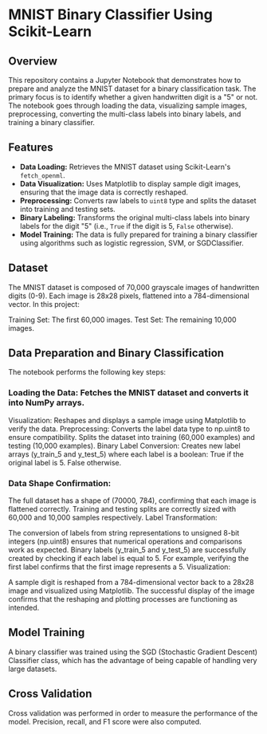 # MNIST Binary Classifier Using Scikit-Learn

## Overview
This repository contains a Jupyter Notebook that demonstrates how to prepare and analyze the MNIST dataset for a binary classification task.
The primary focus is to identify whether a given handwritten digit is a "5" or not. The notebook goes through loading the data, visualizing sample images, preprocessing, converting the multi-class labels into binary labels, and training a binary classifier.

## Features
- **Data Loading:** Retrieves the MNIST dataset using Scikit-Learn's `fetch_openml`.
- **Data Visualization:** Uses Matplotlib to display sample digit images, ensuring that the image data is correctly reshaped.
- **Preprocessing:** Converts raw labels to `uint8` type and splits the dataset into training and testing sets.
- **Binary Labeling:** Transforms the original multi-class labels into binary labels for the digit "5" (i.e., `True` if the digit is 5, `False` otherwise).
- **Model Training:** The data is fully prepared for training a binary classifier using algorithms such as logistic regression, SVM, or SGDClassifier.

## Dataset
The MNIST dataset is composed of 70,000 grayscale images of handwritten digits (0-9). Each image is 28x28 pixels, flattened into a 784-dimensional vector. In this project:

Training Set: The first 60,000 images.
Test Set: The remaining 10,000 images.

## Data Preparation and Binary Classification
The notebook performs the following key steps:

### Loading the Data: Fetches the MNIST dataset and converts it into NumPy arrays.
Visualization: Reshapes and displays a sample image using Matplotlib to verify the data.
Preprocessing:
Converts the label data type to np.uint8 to ensure compatibility.
Splits the dataset into training (60,000 examples) and testing (10,000 examples).
Binary Label Conversion: Creates new label arrays (y_train_5 and y_test_5) where each label is a boolean:
True if the original label is 5.
False otherwise.

### Data Shape Confirmation:

The full dataset has a shape of (70000, 784), confirming that each image is flattened correctly.
Training and testing splits are correctly sized with 60,000 and 10,000 samples respectively.
Label Transformation:

The conversion of labels from string representations to unsigned 8-bit integers (np.uint8) ensures that numerical operations and comparisons work as expected.
Binary labels (y_train_5 and y_test_5) are successfully created by checking if each label is equal to 5. For example, verifying the first label confirms that the first image represents a 5.
Visualization:

A sample digit is reshaped from a 784-dimensional vector back to a 28x28 image and visualized using Matplotlib.
The successful display of the image confirms that the reshaping and plotting processes are functioning as intended.

## Model Training
A binary classifier was trained using the SGD (Stochastic Gradient Descent) Classifier class, which has the advantage of being capable of handling very large datasets.

## Cross Validation
Cross validation was performed in order to measure the performance of the model. Precision, recall, and F1 score were also computed.
